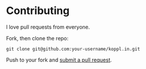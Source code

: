# Contributing

I love pull requests from everyone.

Fork, then clone the repo:

    git clone git@github.com:your-username/koppl.in.git

Push to your fork and [submit a pull request][pr].

[pr]: https://github.com/sergiokopplin/koppl.in/compare/
